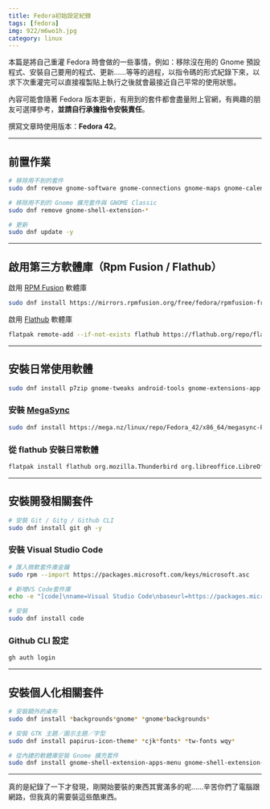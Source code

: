 ```yaml
---
title: Fedora初始設定紀錄
tags: [fedora]
img: 922/m6wo1h.jpg
category: linux
---
```


本篇是將自己重灌 Fedora 時會做的一些事情，例如：移除沒在用的 Gnome 預設程式、安裝自己要用的程式、更新……等等的過程，以指令碼的形式紀錄下來，以求下次重灌完可以直接複製貼上執行之後就會最接近自己平常的使用狀態。

<!--more-->

內容可能會隨著 Fedora 版本更新，有用到的套件都會盡量附上官網，有興趣的朋友可選擇參考，**並請自行承擔指令安裝責任**。

撰寫文章時使用版本：**Fedora 42**。

---

## 前置作業

```bash
# 移除用不到的套件
sudo dnf remove gnome-software gnome-connections gnome-maps gnome-calendar totem gnome-contacts simple-scan gnome-tour fedora-chromium-config libreoffice* rhythmbox firefox -y
```

```bash
# 移除用不到的 Gnome 擴充套件與 GNOME Classic
sudo dnf remove gnome-shell-extension-*
```

```bash
# 更新
sudo dnf update -y
```

---

## 啟用第三方軟體庫（Rpm Fusion / Flathub）

啟用 [RPM Fusion](https://rpmfusion.org/) 軟體庫

```bash
sudo dnf install https://mirrors.rpmfusion.org/free/fedora/rpmfusion-free-release-$(rpm -E %fedora).noarch.rpm https://mirrors.rpmfusion.org/nonfree/fedora/rpmfusion-nonfree-release-$(rpm -E %fedora).noarch.rpm
```

啟用 [Flathub](https://flathub.org/home) 軟體庫

```bash
flatpak remote-add --if-not-exists flathub https://flathub.org/repo/flathub.flatpakrepo && flatpak remote-modify --enable flathub
```

---

## 安裝日常使用軟體

```bash
sudo dnf install p7zip gnome-tweaks android-tools gnome-extensions-app -y
```

### 安裝 [MegaSync](https://mega.io/)

```bash
sudo dnf install https://mega.nz/linux/repo/Fedora_42/x86_64/megasync-Fedora_42.x86_64.rpm
```

### 從 flathub 安裝日常軟體

```bash
flatpak install flathub org.mozilla.Thunderbird org.libreoffice.LibreOffice com.spotify.Client com.valvesoftware.Steam org.videolan.VLC com.github.unrud.VideoDownloader org.gimp.GIMP org.mozilla.firefox
```

---

## 安裝開發相關套件

```bash
# 安裝 Git / Gitg / Github CLI
sudo dnf install git gh -y
```

### 安裝 Visual Studio Code

```bash
# 匯入微軟套件庫金鑰
sudo rpm --import https://packages.microsoft.com/keys/microsoft.asc
```

```bash
# 新增VS Code套件庫
echo -e "[code]\nname=Visual Studio Code\nbaseurl=https://packages.microsoft.com/yumrepos/vscode\nenabled=1\nautorefresh=1\ntype=rpm-md\ngpgcheck=1\ngpgkey=https://packages.microsoft.com/keys/microsoft.asc" | sudo tee /etc/yum.repos.d/vscode.repo > /dev/null
```

```bash
# 安裝
sudo dnf install code
```

### Github CLI 設定

```bash
gh auth login
```

---

## 安裝個人化相關套件

```bash
# 安裝額外的桌布
sudo dnf install *backgrounds*gnome* *gnome*backgrounds*
```

```bash
# 安裝 GTK 主題／圖示主題／字型
sudo dnf install papirus-icon-theme* *cjk*fonts* *tw-fonts wqy*
```

```bash
# 從內建的軟體庫安裝 Gnome 擴充套件
sudo dnf install gnome-shell-extension-apps-menu gnome-shell-extension-appindicator gnome-shell-extension-blur-my-shell gnome-shell-extension-dash-to-dock gnome-shell-extension-drive-menu gnome-shell-extension-freon gnome-shell-extension-drive-menu gnome-shell-extension-places-menu -y
```

---

真的是紀錄了一下才發現，剛開始要裝的東西其實滿多的呢……辛苦你們了電腦跟網路，但我真的需要裝這些酷東西。
